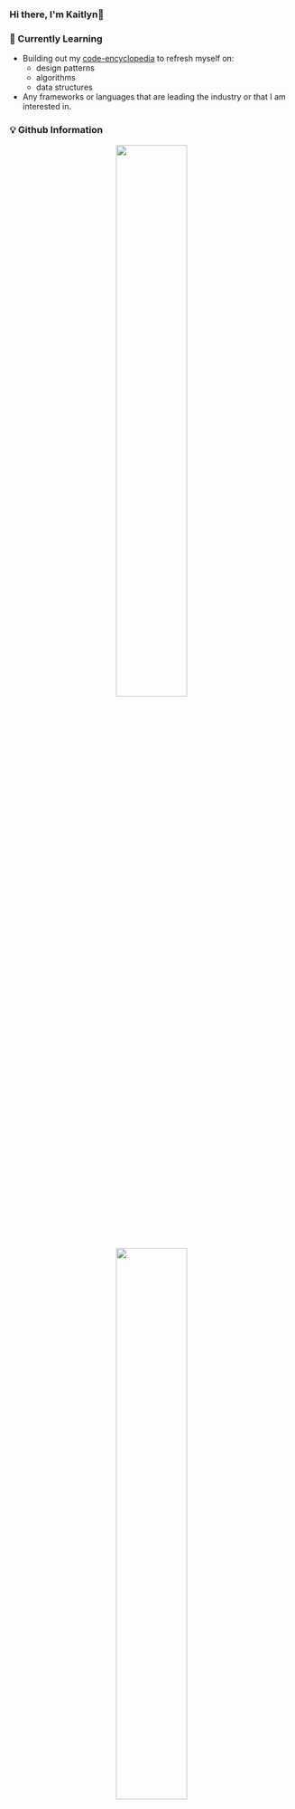 ### Hi there, I'm Kaitlyn👋
<!--
**KaitlynParsons/KaitlynParsons** is a ✨ _special_ ✨ repository because its `README.md` (this file) appears on your GitHub profile.

Here are some ideas to get you started:

- 🔭 I’m currently working on ...
- 🌱 I’m currently learning ...
- 👯 I’m looking to collaborate on ...
- 🤔 I’m looking for help with ...
- 💬 Ask me about ...
- 📫 How to reach me: ...
- 😄 Pronouns: ...
- ⚡ Fun fact: ...
-->
### 🌱 Currently Learning
 - Building out my [code-encyclopedia](https://github.com/KaitlynParsons/code-encyclopedia) to refresh myself on:
   - design patterns
   - algorithms
   - data structures
 - Any frameworks or languages that are leading the industry or that I am interested in.

### 💡 Github Information
<p align="center">
  <img src="https://github-readme-stats.vercel.app/api/top-langs/?username=KaitlynParsons" width="50%">
  <img src="https://github-readme-stats.vercel.app/api?username=KaitlynParsons&show_icons=true&theme=buefy" width="50%">
</p>

### 💌 Get In Touch
[![Gmail](https://img.shields.io/badge/-GMAIL-D14836?style=for-the-badge&logo=gmail&logoColor=white)](mailto:kaitie.98@hotmail.com)
[![LinkedIn](https://img.shields.io/badge/-LINKEDIN-0077B5?style=for-the-badge&logo=linkedin&logoColor=white)](https://www.linkedin.com/in/kpars/)
